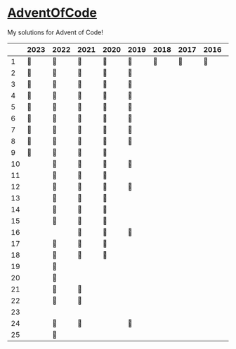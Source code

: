 # <a href="https://adventofcode.com/">AdventOfCode</a>

My solutions for Advent of Code!

|    | 2023 | 2022 | 2021 | 2020 | 2019 | 2018 | 2017 | 2016 | 2015 
|----|------|------|------|------|------|------|------|------|------
| 1  |  🥇  |  🥇  |  🥇  |  🥇  |  🥇  |  🥈  |  🥈  |  🥇  |  🥇  
| 2  |  🥇  |  🥇  |  🥇  |  🥇  |  🥇  |      |      |      |  🥇  
| 3  |  🥇  |  🥇  |  🥇  |  🥇  |  🥇  |      |      |      |  🥇  
| 4  |  🥇  |  🥇  |  🥇  |  🥇  |  🥇  |      |      |      |  🥇  
| 5  |  🥇  |  🥇  |  🥇  |  🥇  |  🥇  |      |      |      |  🥇  
| 6  |  🥇  |  🥇  |  🥇  |  🥇  |  🥈  |      |      |      |  🥇  
| 7  |  🥇  |  🥇  |  🥇  |  🥇  |  🥈  |      |      |      |      
| 8  |  🥇  |  🥇  |  🥇  |  🥇  |  🥇  |      |      |      |      
| 9  |  🥇  |  🥇  |  🥇  |  🥇  |      |      |      |      |      
| 10 |      |  🥇  |  🥇  |  🥇  |  🥇  |      |      |      |      
| 11 |      |  🥇  |  🥇  |  🥇  |      |      |      |      |      
| 12 |      |  🥇  |  🥇  |  🥇  |  🥈  |      |      |      |      
| 13 |      |  🥇  |  🥇  |  🥇  |      |      |      |      |      
| 14 |      |  🥇  |  🥇  |  🥈  |      |      |      |      |      
| 15 |      |  🥇  |  🥇  |  🥈  |      |      |      |      |      
| 16 |      |      |  🥇  |  🥈  |  🥈  |      |      |      |      
| 17 |      |  🥈  |  🥇  |  🥇  |      |      |      |      |      
| 18 |      |  🥇  |  🥇  |  🥇  |      |      |      |      |      
| 19 |      |  🥇  |      |      |      |      |      |      |      
| 20 |      |  🥇  |      |      |      |      |      |      |      
| 21 |      |  🥇  |  🥇  |      |      |      |      |      |      
| 22 |      |  🥈  |  🥇  |      |      |      |      |      |      
| 23 |      |      |      |      |      |      |      |      |      
| 24 |      |  🥇  |  🥈  |      |  🥈  |      |      |      |      
| 25 |      |  🥈  |      |      |      |      |      |      |      